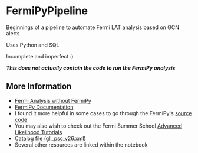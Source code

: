 # FermiPyPipeline
Beginnings of a pipeline to automate Fermi LAT analysis based on GCN alerts

Uses Python and SQL

Incomplete and imperfect :)

***This does not actually contain the code to run the FermiPy analysis***

## More Information
- [Fermi Analysis without FermiPy](https://fermi.gsfc.nasa.gov/ssc/data/analysis/scitools/)
- [FermiPy Documentation](https://fermipy.readthedocs.io/en/latest/quickstart.html)
- I found it more helpful in some cases to go through the FermiPy's [source code](https://github.com/fermiPy/fermipy)
- You may also wish to check out the Fermi Summer School [Advanced Likelihood Tutorials](https://github.com/FermiSummerSchool/fermi-summer-school/tree/master/Likelihood_Advanced)
- [Catalog file (gll_psc_v26.xml)](https://fermi.gsfc.nasa.gov/ssc/data/access/lat/8yr_catalog/)
- Several other resources are linked within the notebook

